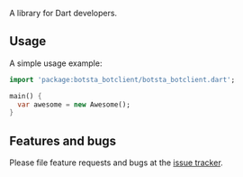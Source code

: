 A library for Dart developers.

## Usage

A simple usage example:

```dart
import 'package:botsta_botclient/botsta_botclient.dart';

main() {
  var awesome = new Awesome();
}
```

## Features and bugs

Please file feature requests and bugs at the [issue tracker][tracker].

[tracker]: http://example.com/issues/replaceme
